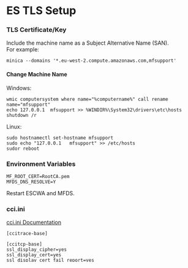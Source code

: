 # ES TLS Setup
### TLS Certificate/Key
Include the machine name as a Subject Alternative Name (SAN).  
For example:  
```
minica --domains '*.eu-west-2.compute.amazonaws.com,mfsupport'
```
#### Change Machine Name
Windows:  
```
wmic computersystem where name="%computername%" call rename name="mfsupport"
echo 127.0.0.1  mfsupport >> %WINDIR%\System32\drivers\etc\hosts
shutdown /r
```
Linux:  
```
sudo hostnamectl set-hostname mfsupport
sudo echo "127.0.0.1   mfsupport" >> /etc/hosts
sudor reboot
```

### Environment Variables
```
MF_ROOT_CERT=RootCA.pem  
MFDS_DNS_RESOLVE=Y  
```
Restart ESCWA and MFDS.  

### cci.ini
[cci.ini Documentation](https://www.microfocus.com/documentation/enterprise-developer/ed-latest/ED-VS2022/BKCCCCIINI.html)
```
[ccitrace-base]

[ccitcp-base]
ssl_display_cipher=yes
ssl_display_cert=yes
ssl_display_cert_fail_report=yes
ssl_display_cert_connection_details=yes
ssl_display_options_on=yes
ssl_display_destination=/tmp/ssltrc.txt
```

### mf-server.dat
#### Location
Windows: %COBDIR%\bin  
LINUX: $COBDIR/etc  
```
[JCL/SSL/passphrases]
certificate=""
keyfile=""

[Web Services and j2EE/SSL/passphrases]
certificate=""
keyfile=""

[TN3270/SSL/passphrases]
certificate=""
keyfile=""
```

### mf-client.dat
#### Location
Windows: %COBDIR%\bin  
LINUX: $COBDIR/etc  
```
[TLS]
root=RootCA.pem
```

### Display the contents of a certificate
```
openssl x509 -in cert.pem -noout -text
```
